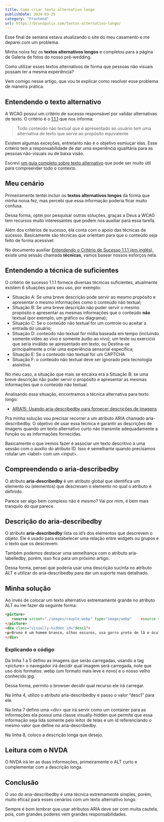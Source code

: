 ```yaml
---
title: Como criar texto alternativo longo
publishDate: 2024-03-25
category: "Frontend"
url: https://brunopulis.com/textos-alternativo-longo/
---
```


Esse final de semana estava atualizando o site do meu casamento e me deparei com um problema.

Minha noiva fez os **textos alternativos longos** e completos para a página de Galeria de fotos do nosso pré-wedding.

Como utilizar esses textos alternativos de forma que pessoas não visuais possam ter a mesma experiência?

Vem comigo nesse artigo, que vou te explicar como resolver esse problema de maneira prática.

## Entendendo o texto alternativo

A WCAG possui um critério de sucesso responsável por validar alternativas de texto. O critério é o [1.1.1](https://www.w3.org/WAI/WCAG21/Understanding/non-text-content) que nos informa:

> Todo conteúdo não textual que é apresentado ao usuário tem uma alternativa de texto que serve ao propósito equivalente

Existem algumas exceções, entretanto não é o objetivo esmiuçar elas. Esse critério tem a responsabilidade de dar uma experiência igualitária para as pessoas não-visuais ou de baixa visão.

Escrevi [um guia completo sobre texto alternativo](https://brunopulis.com/texto-alternativo-o-guia-definitivo/) que pode ser muito útil para compreender todo o contexto.

## Meu cenário

Primeiramente tentei incluir os **textos alternativos longos** da forma que minha noiva fez, mas percebi que essa informação poderia ficar muito confusa.

Dessa forma, optei por pesquisar outras soluções, graças a Deus a WCAG tem recursos muito interessantes que podem nos auxiliar para essa tarefa.

Além dos critérios de sucesso, ela conta com o apoio das técnicas de sucesso. Basicamente são técnicas que orientam para que o conteúdo seja feito de forma acessível.

No documento auxiliar [Entendendo o Critério de Sucesso 1.1.1 (em inglês)](https://www.w3.org/WAI/WCAG21/Understanding/non-text-content), existe uma sessão chamada **técnicas**, vamos basear nossos esforços nela.

## Entendendo a técnica de suficientes

O critério de sucesso 1.1.1 fornece diversas técnicas suficientes, atualmente existem 6 situações para seu uso, por exemplo:

- Situação A: Se uma breve descrição pode servir ao mesmo propósito e apresentar o mesmo informações como o conteúdo não textual;
- Situação B: Se uma breve descrição não puder servir o mesmo propósito e apresentar as mesmas informações que o conteúdo **não** textual (por exemplo, um gráfico ou diagrama);
- Situação C: Se o conteúdo não textual for um controle ou aceitar a entrada do usuário;
- Situação D: conteúdo não textual for mídia baseada em tempo (incluindo somente vídeo ao vivo e somente áudio ao vivo); um teste ou exercício que seria inválido se apresentado em texto; ou Destina-se principalmente a criar uma experiência sensorial específica;
- Situação E: Se o conteúdo não textual for um CAPTCHA
- Situação F: o conteúdo não textual deve ser ignorado pela tecnologia assistiva.

No meu caso, a situação que mais se encaixa era a Situação B: se uma breve descrição não puder servir o propósito e apresentar as mesmas informações que o conteúdo não textual.

Analisando essa situação, encontramos a técnica alternativa para texto longo:

- [ARIA15: Usando aria-describedby para fornecer descrições de imagens](https://www.w3.org/WAI/WCAG21/Techniques/aria/ARIA15)

Pra minha solução vou precisar recorrer a um atributo ARIA chamado aria-describedby. O objetivo de usar essa técnica é garantir as descrições de imagens quando um texto alternativo curto não transmite adequadamente a função ou as informações fornecidas.

Basicamente o que iremos fazer é associar um texto descritivo a uma sessão com o auxilio do atributo ID. Isso é semelhante quando precisamos rotular um \<label> com um \<input>.

## Compreendendo o aria-describedby

O atributo **aria-describedby** é um atributo global que identifica um elemento ou (elementos) que descrevam o elemento no qual o atributo é definido.

Parece ser algo bem complexo não é mesmo? Vai por mim, é bem mais tranquilo do que parece.

## Descrição do aria-describedby

O atributo **aria-describedby** lista os id’s dos elementos que descrevem o objeto. Ele é usado para estabelecer uma relação entre widgets ou grupos e o texto que os descrevem.

Também podemos destacar uma semelhança com o atributo aria-labelledby, porém, isso fica para um próximo artigo.

Dessa forma, pensei que poderia usar uma descrição sucinta no atributo ALT e utilizar do aria-describedby para dar um suporte mais detalhado.

## Minha solução

Ao invés de colocar um texto alternativo extremamente grande no atributo ALT eu irei fazer da seguinte forma:

```html
<picture> 
   <source srcset="./images/couple.webp" type="image/webp"    <source srcset="./images/couple.jpg" type="image/jpeg">    <img src="/images/couple.jpg" alt="Bruno e Mari fazendo careta para a câmera." aria-describedby=”desc1”>
</picture>
<div class="visually-hidden id="desc1">
<p>Bruno é um homem branco, olhos escuros, usa gorro preto de lã e óculos de grau com armação preta arredondada e barba grande escura, está de casaco de zíper cinza escuro. Mariana é uma mulher branca, cabelos castanho claro longos, está com os olhos fechados apertados, está usando casaco preto e gola de lã cinza. Os dois estão com os rostos colados fazendo bico pra foto.</p> 
</div>
```

### Explicando o código

Da linha 1 a 5 defino as imagens que serão carregadas, usando a tag \<picture> o navegador irá decidir qual imagem será carregada, note que uso dois formatos: webp (um formato mais leve e novo) e o nosso velho conhecido jpg.

Dessa forma, permito o browser decidir qual recurso ele irá carregar.

Na linha 4, utilizo o atributo aria-describedby e passo o valor “desc1” para ele.

Na linha 7 defino uma \<div> que irá servir como um container para as informações ela possuí uma classe visually-hidden que permite que essa informação seja lida somente pelo leitor de telas e um id referenciando o mesmo valor que define no aria-describedby.

Na linha 8, coloco a descrição longa que desejo.

## Leitura com o NVDA

O NVDA irá ler as duas informações, primeiramente o ALT curto e complementar com a descrição longa.

## Conclusão

O uso do aria-describedby é uma técnica extremamente simples, porém, muito eficaz para esses cenários com um texto alternativo longo.

Sempre é bom lembrar que usar atributos ARIA deve ser com muita cautela, pois, com grandes poderes vem grandes responsabilidades.
